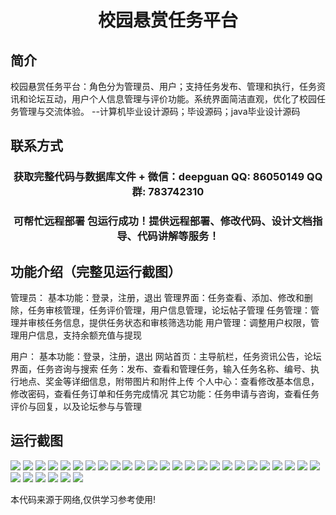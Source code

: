 <p><h1 align="center">校园悬赏任务平台</h1></p>

## 简介
校园悬赏任务平台：角色分为管理员、用户；支持任务发布、管理和执行，任务资讯和论坛互动，用户个人信息管理与评价功能。系统界面简洁直观，优化了校园任务管理与交流体验。    --计算机毕业设计源码；毕设源码；java毕业设计源码


## 联系方式
<p><h3 align="center">获取完整代码与数据库文件 + 微信：deepguan QQ: 86050149 QQ群: 783742310</h3></p>
<p><h3 align="center">可帮忙远程部署 包运行成功！提供远程部署、修改代码、设计文档指导、代码讲解等服务！</h3></p>

## 功能介绍（完整见运行截图）
管理员： 基本功能：登录，注册，退出 管理界面：任务查看、添加、修改和删除，任务审核管理，任务评价管理，用户信息管理，论坛帖子管理 任务管理：管理并审核任务信息，提供任务状态和审核筛选功能 用户管理：调整用户权限，管理用户信息，支持余额充值与提现

用户： 基本功能：登录，注册，退出 网站首页：主导航栏，任务资讯公告，论坛界面，任务咨询与搜索 任务：发布、查看和管理任务，输入任务名称、编号、执行地点、奖金等详细信息，附带图片和附件上传 个人中心：查看修改基本信息，修改密码，查看任务订单和任务完成情况 其它功能：任务申请与咨询，查看任务评价与回复，以及论坛参与与管理


## 运行截图
![](img/001.jpg)
![](img/002.jpg)
![](img/003.jpg)
![](img/004.jpg)
![](img/005.jpg)
![](img/006.jpg)
![](img/007.jpg)
![](img/008.jpg)
![](img/009.jpg)
![](img/010.jpg)
![](img/011.jpg)
![](img/012.jpg)
![](img/013.jpg)
![](img/014.jpg)
![](img/015.jpg)
![](img/016.jpg)
![](img/017.jpg)
![](img/018.jpg)
![](img/019.jpg)
![](img/020.jpg)
![](img/021.jpg)
![](img/022.jpg)
![](img/023.jpg)
![](img/024.jpg)
![](img/025.jpg)
![](img/026.jpg)
![](img/027.jpg)
![](img/028.jpg)
![](img/029.jpg)
![](img/030.jpg)
![](img/031.jpg)

<p>本代码来源于网络,仅供学习参考使用!</p>

